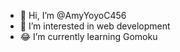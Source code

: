 - 👋 Hi, I’m @AmyYoyoC456
- 👀 I’m interested in web development
- 😂 I’m currently learning Gomoku

<!---
AmyYoyoC456/AmyYoyoC456 is a ✨ special ✨ repository because its `README.md` (this file) appears on your GitHub profile.
You can click the Preview link to take a look at your changes.
--->
